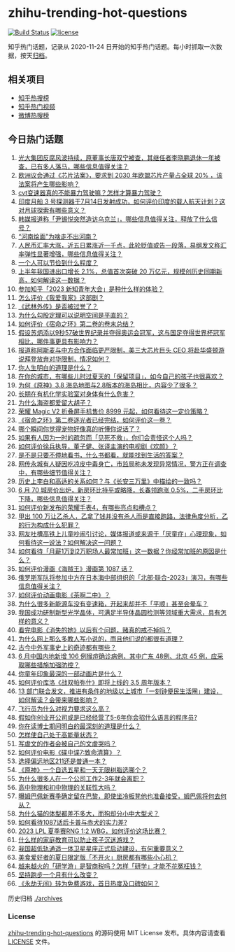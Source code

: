 # zhihu-trending-hot-questions

[![Build Status](https://github.com/justjavac/zhihu-trending-hot-questions/workflows/ci/badge.svg?branch=master)](https://github.com/justjavac/zhihu-trending-hot-questions/actions)
[![license](https://img.shields.io/github/license/justjavac/zhihu-trending-hot-questions)](https://github.com/justjavac/zhihu-trending-hot-questions/blob/master/LICENSE)

知乎热门话题，记录从 2020-11-24
日开始的知乎热门话题。每小时抓取一次数据，按天[归档](./archives)。

## 相关项目

- [知乎热搜榜](https://github.com/justjavac/zhihu-trending-top-search)
- [知乎热门视频](https://github.com/justjavac/zhihu-trending-hot-video)
- [微博热搜榜](https://github.com/justjavac/weibo-trending-hot-search)

## 今日热门话题

<!-- BEGIN -->
<!-- 最后更新时间 Sun Jul 16 2023 07:10:27 GMT+0800 (China Standard Time) -->

1. [光大集团反腐风波持续，原董事长唐双宁被查，其继任者李晓鹏退休一年被查，已有多人落马，哪些信息值得关注？](https://www.zhihu.com/question/612238610)
1. [欧洲议会通过《芯片法案》，要求到 2030 年欧盟芯片产量占全球 20% ，该法案将产生哪些影响？](https://www.zhihu.com/question/611814613)
1. [cvt变速器真的不能暴力驾驶嘛？怎样才算暴力驾驶？](https://www.zhihu.com/question/461280147)
1. [印度月船 3 号探测器于7月14日发射成功，如何评价印度的载人航天计划？这对月球探索有哪些意义？](https://www.zhihu.com/question/612140963)
1. [韩媒报道称「尹锡悦突然造访乌克兰」，哪些信息值得关注，释放了什么信号？](https://www.zhihu.com/question/612273731)
1. [“河南烩面”为啥走不出河南？](https://www.zhihu.com/question/541421417)
1. [人民币汇率大涨，近五日累涨近一千点，此轮贬值或告一段落，易纲发文称汇率弹性显著增强，哪些信息值得关注？](https://www.zhihu.com/question/611856950)
1. [一个人可以节俭到什么程度？](https://www.zhihu.com/question/301201332)
1. [上半年我国进出口增长 2.1%，总值首次突破 20 万亿元，规模创历史同期新高，如何解读这一数据？](https://www.zhihu.com/question/611866459)
1. [参加知乎「2023 新知青年大会」是种什么样的体验？](https://www.zhihu.com/question/611932417)
1. [怎么评价《我爱我家》这部剧？](https://www.zhihu.com/question/32325819)
1. [《武林外传》是否被过誉了？](https://www.zhihu.com/question/279164604)
1. [为什么勾股定理可以说明空间是平直的？](https://www.zhihu.com/question/611301852)
1. [如何评价《宿命之环》第二卷的卷末总结？](https://www.zhihu.com/question/611776520)
1. [假设苏炳添以9秒57破世界纪录并夺得奥运会冠军，这与国足夺得世界杯冠军相比，哪件事更具有影响力？](https://www.zhihu.com/question/609771748)
1. [报道称阿斯麦与中方合作面临更严限制，美三大芯片巨头 CEO 将赴华盛顿游说拜登放弃对华限制，情况如何？](https://www.zhihu.com/question/612263218)
1. [你人生明白的道理是什么？](https://www.zhihu.com/question/610402288)
1. [在你的城市，有哪些儿时过夏天的「保留项目」，如今自己的孩子也很喜欢？](https://www.zhihu.com/question/609232579)
1. [为何《原神》3.8 海岛地图与2.8版本的海岛相比，内容少了很多？](https://www.zhihu.com/question/611308656)
1. [长期在有机化学实验室对身体有什么危害？](https://www.zhihu.com/question/263741321)
1. [为什么海盗都爱留大胡子？](https://www.zhihu.com/question/604230898)
1. [荣耀 Magic V2 折叠屏手机售价 8999 元起，如何看待这一定价策略？](https://www.zhihu.com/question/611852657)
1. [《宿命之环》第二卷逐光者已经完结，如何评价这一卷？](https://www.zhihu.com/question/611692768)
1. [哪个瞬间你觉得宠物好像真的听懂你说话了？](https://www.zhihu.com/question/603807166)
1. [如果有人因为一时的疏忽而「见死不救」，你们会责怪这个人吗？](https://www.zhihu.com/question/611773533)
1. [如何评价徐兵执导，董子健、张译主演的电视剧《欢颜》？](https://www.zhihu.com/question/612286792)
1. [是不是只要不停地看书，什么书都看，就能找到生活的答案？](https://www.zhihu.com/question/610389488)
1. [网传永城有人疑因吃凉皮中毒身亡，市监局称未发现异常情况，警方正在调查中，有哪些细节值得关注？](https://www.zhihu.com/question/612252659)
1. [历史上李白和高适的关系如何？与《长安三万里》中描绘的一致吗？](https://www.zhihu.com/question/604391210)
1. [6 月 70 城房价出炉，新房环比持平或略降，长春领跑涨 0.5%，二手房环比下降，哪些信息值得关注？](https://www.zhihu.com/question/612256763)
1. [如何评价新发布的荣耀手表4，有哪些亮点和槽点？](https://www.zhihu.com/question/612001077)
1. [甲出 100 万让乙杀人，乙拿了钱并没有杀人而是直接跑路，法律角度分析，乙的行为构成什么犯罪？](https://www.zhihu.com/question/600455294)
1. [网友吐槽高铁上儿童吵闹引讨论，媒体报道或来源于「厌童症」心理现象，如何看待这一说法？如何解决这一问题？](https://www.zhihu.com/question/611512782)
1. [如何看待「月薪1万到2万职场人最常加班」这一数据？你经常加班的原因是什么？](https://www.zhihu.com/question/612093014)
1. [如何评价漫画《海贼王》漫画第 1087 话？](https://www.zhihu.com/question/611753748)
1. [俄罗斯军队将参加中方在日本海中部组织的「北部·联合-2023」演习，有哪些信息值得关注？](https://www.zhihu.com/question/612256734)
1. [如何评价动画电影《茶啊二中》？](https://www.zhihu.com/question/611522259)
1. [为什么很多新能源车没有变速箱，开起来却并不「平顺」甚至会晕车？](https://www.zhihu.com/question/611489240)
1. [我国成功研制新型光学晶体，可满足半导体晶圆检测等领域重大需求，具有怎样的意义？](https://www.zhihu.com/question/612183799)
1. [看完电影《消失的她》以后有个问题，赌真的戒不掉吗？](https://www.zhihu.com/question/611260933)
1. [为什么网上那么多教人写小说的，而且他们说的都很有道理？](https://www.zhihu.com/question/604580559)
1. [古今中外军事史上的奇迹都有哪些？](https://www.zhihu.com/question/360696679)
1. [6 月中国内地新增 106 例猴痘确诊病例，其中广东 48例、北京 45 例，应采取哪些措施加强防控？](https://www.zhihu.com/question/612162948)
1. [你童年印象最深的一部动画片是什么？](https://www.zhihu.com/question/611043450)
1. [如何评价库洛《战双帕弥什》即将上线的 3.5 周年版本？](https://www.zhihu.com/question/611520886)
1. [13 部门联合发文，推进有条件的地级以上城市「一刻钟便民生活圈」建设，如何解读？会带来哪些影响？](https://www.zhihu.com/question/611706370)
1. [飞行员为什么对视力要求这么高？](https://www.zhihu.com/question/430955967)
1. [假如你创业开公司或是已经经营了5-6年你会招什么语言的程序员?](https://www.zhihu.com/question/611194909)
1. [你在读博士期间明白的最深刻的道理是什么？](https://www.zhihu.com/question/33336270)
1. [怎样使自己处于高能量状态？](https://www.zhihu.com/question/331006661)
1. [写虐文的作者会被自己的文虐哭吗？](https://www.zhihu.com/question/604783484)
1. [如何评价电影《碟中谍7:致命清算》？](https://www.zhihu.com/question/611996759)
1. [选择偏远地区211还是普通一本？](https://www.zhihu.com/question/611440270)
1. [《原神》一个自选五星和一天无限树脂选哪个？](https://www.zhihu.com/question/611892510)
1. [为什么很多人在一个公司工作2-3年就会离职？](https://www.zhihu.com/question/608927584)
1. [高中物理和初中物理的关联性大吗？](https://www.zhihu.com/question/609951879)
1. [曝姆巴佩新赛季确定留在巴黎，即使坐冷板凳他也准备接受，姆巴佩将何去何从？](https://www.zhihu.com/question/611896250)
1. [为什么猫的体型都差不多大，而狗却分小中大型犬？](https://www.zhihu.com/question/578576993)
1. [如何看待1087话后卡普与赤犬的实力差?](https://www.zhihu.com/question/611829038)
1. [2023 LPL 夏季赛RNG 1:2 WBG，如何评价这场比赛？](https://www.zhihu.com/question/612166842)
1. [什么样的家庭教育可以防止孩子沉迷游戏？](https://www.zhihu.com/question/610126228)
1. [我国超低轨通遥一体卫星星座正式启动建设，有何重要意义？](https://www.zhihu.com/question/611879918)
1. [美食爱好者的夏日限定版「不开火」厨房都有哪些小心机？](https://www.zhihu.com/question/603623766)
1. [越来越火的「研学游」是智商税吗？怎样「研学」才能不花冤枉钱？](https://www.zhihu.com/question/612083009)
1. [坚持跑步一个月有什么改变？](https://www.zhihu.com/question/610778217)
1. [《永劫无间》转为免费游戏，首日热度及口碑如何？](https://www.zhihu.com/question/612083123)

<!-- END -->

历史归档 [./archives](./archives)

### License

[zhihu-trending-hot-questions](https://github.com/justjavac/zhihu-trending-hot-questions)
的源码使用 MIT License 发布。具体内容请查看 [LICENSE](./LICENSE) 文件。
